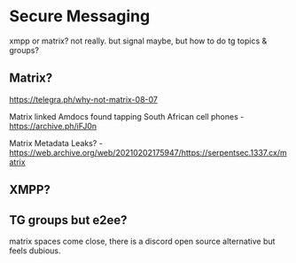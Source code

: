 # Secure Messaging

xmpp or matrix? not really. but signal maybe, but how to do tg topics & groups?

## Matrix?

https://telegra.ph/why-not-matrix-08-07

Matrix linked Amdocs found tapping South African cell phones - https://archive.ph/iFJ0n

Matrix Metadata Leaks? - https://web.archive.org/web/20210202175947/https://serpentsec.1337.cx/matrix

## XMPP?

## TG groups but e2ee?

matrix spaces come close, there is a discord open source alternative but feels dubious.
